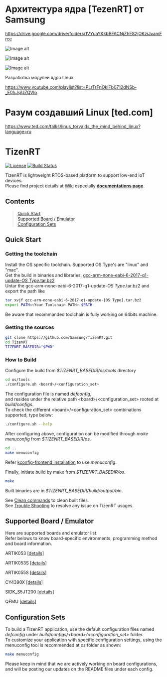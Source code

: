 # Архитектура ядра [TezenRT] от Samsung

https://drive.google.com/drive/folders/1VYuaYKkbBFACNjZhE82jOKziJvamFrce

![Image alt](https://i.ytimg.com/vi/-nBfYb29HJ8/maxresdefault.jpg)

![Image alt](https://gecid.com/data/news/201207071526-20963/img/Samsung_ES9000.jpg)

![Image alt](http://4k.com/wp-content/uploads/2015/12/ks8000-smart-tv-medium.jpg)

Разработка модулей ядра Linux

https://www.youtube.com/playlist?list=PLrTrFnOkIFb0712dNSb-_E0hJsjUZQVIo

# Разум создавший Linux [ted.com]

https://www.ted.com/talks/linus_torvalds_the_mind_behind_linux?language=ru

# TizenRT

[![License](https://img.shields.io/badge/licence-Apache%202.0-brightgreen.svg?style=flat)](LICENSE)
[![Build Status](https://travis-ci.org/Samsung/TizenRT.svg?branch=master)](https://travis-ci.org/Samsung/TizenRT)

TizenRT is lightweight RTOS-based platform to support low-end IoT devices.  
Please find project details at [Wiki](https://github.com/Samsung/TizenRT/wiki) especially **[documentations page](https://github.com/Samsung/TizenRT/wiki/Documentations)**.

## Contents

> [Quick Start](#quick-start)  
> [Supported Board / Emulator](#supported-board--emulator)  
> [Configuration Sets](#configuration-sets)

## Quick Start
### Getting the toolchain

Install the OS specific toolchain. Supported OS Type's are "linux" and "mac".  
Get the build in binaries and libraries, [gcc-arm-none-eabi-6-2017-q1-update-*OS Type*.tar.bz2](https://developer.arm.com/open-source/gnu-toolchain/gnu-rm/downloads/6-2017-q1-update)  
Untar the gcc-arm-none-eabi-6-2017-q1-update-*OS Type*.tar.bz2 and export the path like

```bash
tar xvjf gcc-arm-none-eabi-6-2017-q1-update-[OS Type].tar.bz2
export PATH=<Your Toolchain PATH>:$PATH
```
Be aware that recommanded toolchain is fully working on 64bits machine.

### Getting the sources

```bash
git clone https://github.com/Samsung/TizenRT.git
cd TizenRT
TIZENRT_BASEDIR="$PWD"
```

### How to Build

Configure the build from *$TIZENRT_BASEDIR/os/tools* directory
```bash
cd os/tools
./configure.sh <board>/<configuration_set>
```
The configuration file is named *defconfig*,  
and resides under the relative path \<board\>/\<configuration_set\> rooted at *build/configs*.  
To check the different \<board\>/\<configuration_set\> combinations supported, type below:
```bash
./configure.sh --help
```

After configuring above, configuration can be modified through *make menuconfig* from *$TIZENRT_BASEDIR/os*.
```bash
cd ..
make menuconfig
```

Refer [kconfig-frontend installation](docs/HowtoInstallKconfigFrontend.md) to use *menuconfig*.

Finally, initiate build by make from *$TIZENRT_BASEDIR/os*.
```bash
make
```

Built binaries are in *$TIZENRT_BASEDIR/build/output/bin*.

See [Clean commands](docs/HowtoClean.md) to clean built files.  
See [Trouble Shooting](docs/TroubleShooting.md) to resolve any issue on TizenRT usages.

## Supported Board / Emulator
Here are supported boards and emulator list.  
Refer belows to know board-specific environments, programming method and board information.

ARTIK053 [[details]](build/configs/artik053/README.md)

ARTIK053S [[details]](build/configs/artik053s/README.md)

ARTIK055S [[details]](build/configs/artik055s/README.md)

CY4390X [[details]](build/configs/cy4390x/README.txt)

SIDK_S5JT200 [[details]](build/configs/sidk_s5jt200/README.md)

QEMU [[details]](build/configs/qemu/README.md)

## Configuration Sets

To build a TizenRT application, use the default configuration files named *defconfig* under *build/configs/\<board\>/\<configuration_set\>* folder.  
To customize your application with specific configuration settings, using the menuconfig tool is recommended at *os* folder as shown:
```bash
make menuconfig
```
Please keep in mind that we are actively working on board configurations, and will be posting our updates on the README files under each config.
